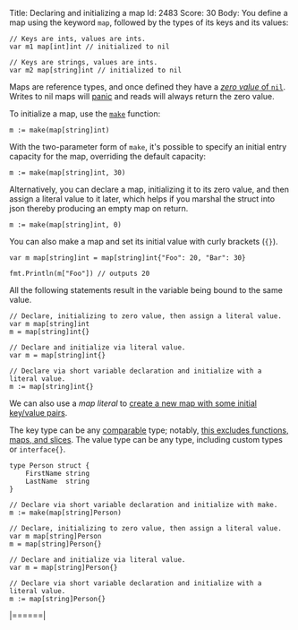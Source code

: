 Title: Declaring and initializing a map
Id: 2483
Score: 30
Body:
You define a map using the keyword `map`, followed by the types of its keys and its values:

    // Keys are ints, values are ints.
    var m1 map[int]int // initialized to nil

    // Keys are strings, values are ints.
    var m2 map[string]int // initialized to nil

Maps are reference types, and once defined they have a [_zero value_ of `nil`](http://stackoverflow.com/documentation/go/732/maps/2485/zero-value-of-a-map#t=201607220859253128466). Writes to nil maps will [panic](http://stackoverflow.com/documentation/go/4350/panic-and-recover/17009/panic#t=201608011756369491437) and reads will always return the zero value.

To initialize a map, use the [`make`](https://golang.org/pkg/builtin/#make) function:

    m := make(map[string]int)

With the two-parameter form of `make`, it's possible to specify an initial entry capacity for the map, overriding the default capacity:

    m := make(map[string]int, 30)

Alternatively, you can declare a map, initializing it to its zero value, and then assign a literal value to it later, which helps if you marshal the struct into json thereby producing an empty map on return.

    m := make(map[string]int, 0)

You can also make a map and set its initial value with curly brackets (`{}`).

    var m map[string]int = map[string]int{"Foo": 20, "Bar": 30}

    fmt.Println(m["Foo"]) // outputs 20

All the following statements result in the variable being bound to the same value.

    // Declare, initializing to zero value, then assign a literal value.
    var m map[string]int
    m = map[string]int{}

    // Declare and initialize via literal value.
    var m = map[string]int{}

    // Declare via short variable declaration and initialize with a literal value.
    m := map[string]int{}

We can also use a _map literal_ to [create a new map with some initial key/value pairs](http://stackoverflow.com/documentation/go/732/maps/2484/creating-a-map#t=201607220900510314955).

The key type can be any [comparable](http://golang.org/ref/spec#Comparison_operators) type; notably, [this excludes functions, maps, and slices](https://golang.org/ref/spec#Map_types). The value type can be any type, including custom types or `interface{}`.

    type Person struct {
        FirstName string
        LastName  string
    }

    // Declare via short variable declaration and initialize with make.
    m := make(map[string]Person)

    // Declare, initializing to zero value, then assign a literal value.
    var m map[string]Person
    m = map[string]Person{}

    // Declare and initialize via literal value.
    var m = map[string]Person{}

    // Declare via short variable declaration and initialize with a literal value.
    m := map[string]Person{}


|======|
